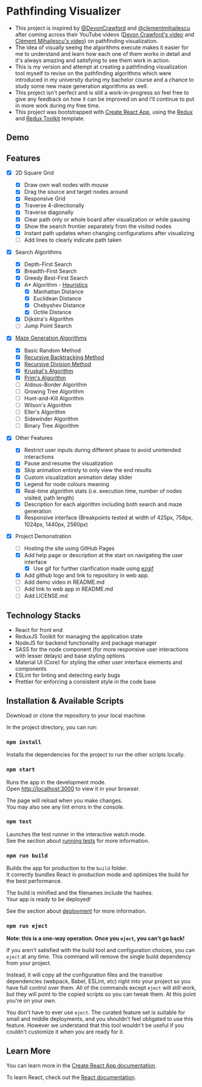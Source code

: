 # Pathfinding Visualizer

- This project is inspired by [@DevonCrawford](https://github.com/DevonCrawford) and [@clementmihailescu](https://github.com/clementmihailescu) after coming across their YouTube videos ([Devon Crawford's video](https://www.youtube.com/watch?v=1-YPj5Vt0oQ) and [Clément Mihailescu's video](https://www.youtube.com/watch?v=n4t_-NjY_Sg)) on pathfinding visualization.
- The idea of visually seeing the algorithms execute makes it easier for me to understand and learn how each one of them works in detail and it's always amazing and satisfying to see them work in action.
- This is my version and attempt at creating a pathfinding visualization tool myself to revise on the pathfinding algorithms which were introduced in my university during my bachelor course and a chance to study some new maze generation algorithms as well.
- This project isn't perfect and is still a work-in-progress so feel free to give any feedback on how it can be improved on and I'll continue to put in more work during my free time.
- This project was bootstrapped with [Create React App](https://github.com/facebook/create-react-app), using the [Redux](https://redux.js.org/) and [Redux Toolkit](https://redux-toolkit.js.org/) template.

## Demo

## Features

- [x] 2D Square Grid

  - [x] Draw own wall nodes with mouse
  - [x] Drag the source and target nodes around
  - [x] Responsive Grid
  - [x] Traverse 4-directionally
  - [x] Traverse diagonally
  - [x] Clear path only or whole board after visualization or while pausing
  - [x] Show the search frontier separately from the visited nodes
  - [x] Instant path updates when changing configurations after visualizing
  - [ ] Add lines to clearly indicate path taken

- [x] Search Algorithms

  - [x] Depth-First Search
  - [x] Breadth-First Search
  - [x] Greedy Best-First Search
  - [x] A\* Algorithm - [Heuristics](http://theory.stanford.edu/~amitp/GameProgramming/Heuristics.html)
    - [x] Manhattan Distance
    - [x] Euclidean Distance
    - [x] Chebyshev Distance
    - [x] Octile Distance
  - [x] Dijkstra\'s Algorithm
  - [ ] Jump Point Search

- [x] [Maze Generation Algorithms](https://en.wikipedia.org/wiki/Maze_generation_algorithm#Simple_algorithms)

  - [x] Basic Random Method
  - [x] [Recursive Backtracking Method](https://weblog.jamisbuck.org/2010/12/27/maze-generation-recursive-backtracking)
  - [x] [Recursive Division Method](https://weblog.jamisbuck.org/2011/1/12/maze-generation-recursive-division-algorithm)
  - [x] [Kruskal\'s Algorithm](https://weblog.jamisbuck.org/2011/1/3/maze-generation-kruskal-s-algorithm)
  - [x] [Prim\'s Algorithm](https://weblog.jamisbuck.org/2011/1/10/maze-generation-prim-s-algorithm.html)
  - [ ] Aldous-Border Algorithm
  - [ ] Growing Tree Algorithm
  - [ ] Hunt-and-Kill Algorithm
  - [ ] Wilson's Algorithm
  - [ ] Eller's Algorithm
  - [ ] Sidewinder Algorithm
  - [ ] Binary Tree Algorithm

- [x] Other Features

  - [x] Restrict user inputs during different phase to avoid unintended interactions
  - [x] Pause and resume the visualization
  - [x] Skip animation entirely to only view the end results
  - [x] Custom visualization animation delay slider
  - [x] Legend for node colours meaning
  - [x] Real-time algorithm stats (i.e. execution time, number of nodes visited, path length)
  - [x] Description for each algorithm including both search and maze generation
  - [x] Responsive interface (Breakpoints tested at width of 425px, 758px, 1024px, 1440px, 2560px)

- [x] Project Demonstration

  - [ ] Hosting the site using GitHub Pages
  - [x] Add help page or description at the start on navigating the user interface
    - [x] Use gif for further clarification made using [ezgif](https://ezgif.com)
  - [x] Add github logo and link to repository in web app.
  - [ ] Add demo video in README.md
  - [ ] Add link to web app in README.md
  - [ ] Add LICENSE.md

## Technology Stacks

- React for front end
- ReduxJS Toolkit for managing the application state
- NodeJS for backend functionality and package manager
- SASS for the node component (for more responsive user interactions with lesser delays) and base styling options
- Material UI (Core) for styling the other user interface elements and components
- ESLint for linting and detecting early bugs
- Prettier for enforcing a consistent style in the code base

## Installation & Available Scripts

Download or clone the repository to your local machine.

In the project directory, you can run:

### `npm install`

Installs the dependencies for the project to run the other scripts locally.

### `npm start`

Runs the app in the development mode.\
Open [http://localhost:3000](http://localhost:3000) to view it in your browser.

The page will reload when you make changes.\
You may also see any lint errors in the console.

### `npm test`

Launches the test runner in the interactive watch mode.\
See the section about [running tests](https://facebook.github.io/create-react-app/docs/running-tests) for more information.

### `npm run build`

Builds the app for production to the `build` folder.\
It correctly bundles React in production mode and optimizes the build for the best performance.

The build is minified and the filenames include the hashes.\
Your app is ready to be deployed!

See the section about [deployment](https://facebook.github.io/create-react-app/docs/deployment) for more information.

### `npm run eject`

**Note: this is a one-way operation. Once you `eject`, you can't go back!**

If you aren't satisfied with the build tool and configuration choices, you can `eject` at any time. This command will remove the single build dependency from your project.

Instead, it will copy all the configuration files and the transitive dependencies (webpack, Babel, ESLint, etc) right into your project so you have full control over them. All of the commands except `eject` will still work, but they will point to the copied scripts so you can tweak them. At this point you're on your own.

You don't have to ever use `eject`. The curated feature set is suitable for small and middle deployments, and you shouldn't feel obligated to use this feature. However we understand that this tool wouldn't be useful if you couldn't customize it when you are ready for it.

## Learn More

You can learn more in the [Create React App documentation](https://facebook.github.io/create-react-app/docs/getting-started).

To learn React, check out the [React documentation](https://reactjs.org/).

